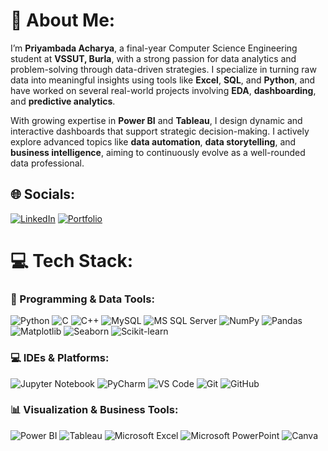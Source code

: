 # 💫 About Me:
I’m **Priyambada Acharya**, a final-year Computer Science Engineering student at **VSSUT, Burla**, with a strong passion for data analytics and problem-solving through data-driven strategies. I specialize in turning raw data into meaningful insights using tools like **Excel**, **SQL**, and **Python**, and have worked on several real-world projects involving **EDA**, **dashboarding**, and **predictive analytics**.  

With growing expertise in **Power BI** and **Tableau**, I design dynamic and interactive dashboards that support strategic decision-making. I actively explore advanced topics like **data automation**, **data storytelling**, and **business intelligence**, aiming to continuously evolve as a well-rounded data professional.

## 🌐 Socials:
[![LinkedIn](https://img.shields.io/badge/LinkedIn-%230077B5.svg?style=plastic&logo=linkedin&logoColor=white)](https://linkedin.com/in/priyambada-acharya-0b8a38269)
[![Portfolio](https://img.shields.io/badge/Portfolio-%23000000.svg?style=plastic&logo=firefox&logoColor=white)](https://linu-1234.github.io/Portfolio/)

# 💻 Tech Stack:

### 🐍 Programming & Data Tools:
![Python](https://img.shields.io/badge/Python-3670A0?style=plastic&logo=python&logoColor=ffdd54)
![C](https://img.shields.io/badge/C-%2300599C.svg?style=plastic&logo=c&logoColor=white)
![C++](https://img.shields.io/badge/C++-%2300599C.svg?style=plastic&logo=c%2B%2B&logoColor=white)
![MySQL](https://img.shields.io/badge/MySQL-%2300f.svg?style=plastic&logo=mysql&logoColor=white)
![MS SQL Server](https://img.shields.io/badge/MS%20SQL%20Server-CC2927?style=plastic&logo=microsoft-sql-server&logoColor=white)
![NumPy](https://img.shields.io/badge/NumPy-%23013243.svg?style=plastic&logo=numpy&logoColor=white)
![Pandas](https://img.shields.io/badge/Pandas-%23150458.svg?style=plastic&logo=pandas&logoColor=white)
![Matplotlib](https://img.shields.io/badge/Matplotlib-%23ffffff.svg?style=plastic&logo=matplotlib&logoColor=black)
![Seaborn](https://img.shields.io/badge/Seaborn-%23494F5A.svg?style=plastic&logoColor=white)
![Scikit-learn](https://img.shields.io/badge/Scikit--learn-F7931E?style=plastic&logo=scikit-learn&logoColor=white)

### 💻 IDEs & Platforms:
![Jupyter Notebook](https://img.shields.io/badge/Jupyter%20Notebook-F37626.svg?style=plastic&logo=Jupyter&logoColor=white)
![PyCharm](https://img.shields.io/badge/PyCharm-000000?style=plastic&logo=PyCharm&logoColor=white)
![VS Code](https://img.shields.io/badge/VS%20Code-007ACC?style=plastic&logo=visual-studio-code&logoColor=white)
![Git](https://img.shields.io/badge/Git-F05032?style=plastic&logo=git&logoColor=white)
![GitHub](https://img.shields.io/badge/GitHub-100000?style=plastic&logo=github&logoColor=white)

### 📊 Visualization & Business Tools:
![Power BI](https://img.shields.io/badge/Power%20BI-F2C811?style=plastic&logo=powerbi&logoColor=black)
![Tableau](https://img.shields.io/badge/Tableau-E97627?style=plastic&logo=Tableau&logoColor=white)
![Microsoft Excel](https://img.shields.io/badge/Excel-217346?style=plastic&logo=microsoft-excel&logoColor=white)
![Microsoft PowerPoint](https://img.shields.io/badge/PowerPoint-B7472A?style=plastic&logo=microsoft-powerpoint&logoColor=white)
![Canva](https://img.shields.io/badge/Canva-00C4CC?style=plastic&logo=Canva&logoColor=white)
